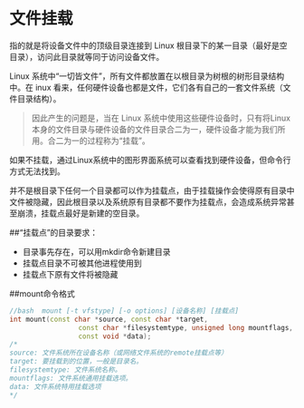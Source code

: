 # 文件挂载

指的就是将设备文件中的顶级目录连接到 Linux 根目录下的某一目录（最好是空目录），访问此目录就等同于访问设备文件。

Linux 系统中“一切皆文件”，所有文件都放置在以根目录为树根的树形目录结构中。在 inux 看来，任何硬件设备也都是文件，它们各有自己的一套文件系统（文件目录结构）。

> 因此产生的问题是，当在 Linux 系统中使用这些硬件设备时，只有将Linux本身的文件目录与硬件设备的文件目录合二为一，硬件设备才能为我们所用。合二为一的过程称为“挂载”。

如果不挂载，通过Linux系统中的图形界面系统可以查看找到硬件设备，但命令行方式无法找到。

并不是根目录下任何一个目录都可以作为挂载点，由于挂载操作会使得原有目录中文件被隐藏，因此根目录以及系统原有目录都不要作为挂载点，会造成系统异常甚至崩溃，挂载点最好是新建的空目录。

##“挂载点”的目录要求：

- 目录事先存在，可以用mkdir命令新建目录
- 挂载点目录不可被其他进程使用到
- 挂载点下原有文件将被隐藏

##mount命令格式

```c++
//bash  mount [-t vfstype] [-o options] [设备名称] [挂载点]
int mount(const char *source, const char *target,
                 const char *filesystemtype, unsigned long mountflags,
                 const void *data);
/*
source: 文件系统所在设备名称（或网络文件系统的remote挂载点等）
target: 要挂载到的位置，一般是目录名。
filesystemtype: 文件系统名称。
mountflags: 文件系统通用挂载选项。
data: 文件系统特用挂载选项
*/
```

